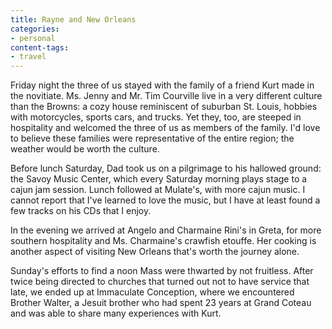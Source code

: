 ```yaml
---
title: Rayne and New Orleans
categories:
- personal
content-tags:
- travel
---
```


Friday night the three of us stayed with the family of a friend Kurt made in the novitiate.  Ms. Jenny and Mr. Tim Courville live in a very different culture than the Browns: a cozy house reminiscent of suburban St. Louis, hobbies with motorcycles, sports cars, and trucks.  Yet they, too, are steeped in hospitality and welcomed the three of us as members of the family.  I'd love to believe these families were representative of the entire region; the weather would be worth the culture.

Before lunch Saturday, Dad took us on a pilgrimage to his hallowed ground: the Savoy Music Center, which every Saturday morning plays stage to a cajun jam session.  Lunch followed at Mulate's, with more cajun music.  I cannot report that I've learned to love the music, but I have at least found a few tracks on his CDs that I enjoy.

In the evening we arrived at Angelo and Charmaine Rini's in Greta, for more southern hospitality and Ms. Charmaine's crawfish etouffe.  Her cooking is another aspect of visiting New Orleans that's worth the journey alone.

Sunday's efforts to find a noon Mass were thwarted by not fruitless.  After twice being directed to churches that turned out not to have service that late, we ended up at Immaculate Conception, where we encountered Brother Walter, a Jesuit brother who had spent 23 years at Grand Coteau and was able to share many experiences with Kurt.

